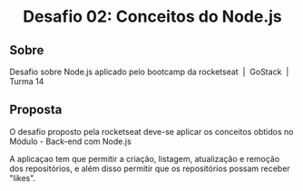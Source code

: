 <h1 align="center">Desafio 02: Conceitos do Node.js</h1>

<h2>Sobre</h2>
<p> Desafio sobre Node.js aplicado pelo bootcamp da rocketseat &nbsp|&nbsp GoStack &nbsp|&nbsp Turma 14</p>

<h2>Proposta </h2> 
<p> O desafio proposto pela rocketseat deve-se aplicar os conceitos obtidos no Módulo - Back-end com Node.js </p>
<p> A aplicaçao tem que permitir a criação, listagem, atualização e remoção dos repositórios, e além disso permitir que os repositórios possam receber "likes".</p>
